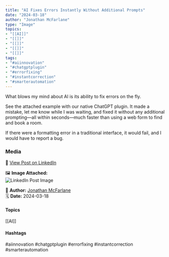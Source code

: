 ```yaml
---
title: "AI Fixes Errors Instantly Without Additional Prompts"  
date: "2024-03-18"  
author: "Jonathan McFarlane"  
type: "Image"  
topics:  
- "[[AI]]"  
- "[[]]"  
- "[[]]"  
- "[[]]"  
- "[[]]"  
tags:  
- "#aiinnovation"  
- "#chatgptplugin"  
- "#errorfixing"  
- "#instantcorrection"  
- "#smarterautomation"  
---
```

What blows my mind about AI is its ability to fix errors on the fly.

See the attached example with our native ChatGPT plugin. It made a mistake, let me know while I was waiting, and fixed it without any additional prompting—all within seconds—much faster than using a web form to find and book a room.

If there were a formatting error in a traditional interface, it would fail, and I would have to report a bug.

### Media

🔗 [View Post on LinkedIn](https://www.linkedin.com/feed/update/urn:li:activity:7175609996829765632)  
  
🖼 **Image Attached:**  
![LinkedIn Post Image](https://media.licdn.com/dms/image/v2/D5622AQHHBb6nHxe9Nw/feedshare-shrink_800/feedshare-shrink_800/0/1710798738956?e=1744848000&v=beta&t=v75XvnN3Ob4mTjtbJQ9bGOgOpPsB-ENsddgU2az3I74)  
  
👤 **Author:** [Jonathan McFarlane](https://www.linkedin.com/in/jonathanmcfarlane/)  
🗓️ **Date:** 2024-03-18

#### Topics

[[AI]]  

#### Hashtags

#aiinnovation #chatgptplugin #errorfixing #instantcorrection #smarterautomation